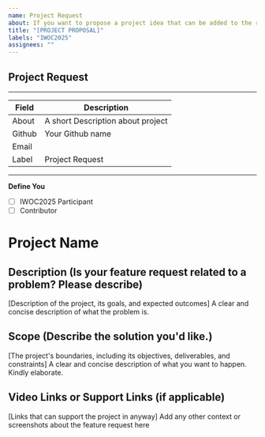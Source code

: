 ```yaml
---
name: Project Request
about: If you want to propose a project idea that can be added to the repository
title: "[PROJECT PROPOSAL]"
labels: "IWOC2025"
assignees: ""
---
```


## Project Request

<!-- Describe the project and the problem statement-->

---

| Field  | Description                       |
| ------ | --------------------------------- |
| About  | A short Description about project |
| Github | Your Github name                  |
| Email  |                                   |
| Label  | Project Request                   |

<!-- your github profile link -->

---

**Define You**

- [ ] IWOC2025 Participant
- [ ] Contributor

<!-- Have you talked to any of the Moderators or Project Admin (Adithya S K or CognitiveLab) before creating this issue? If not, just have a quick discussion and then once approved, create this feature request. -->

# Project Name

<!-- Replace with the project name -->

## Description (Is your feature request related to a problem? Please describe)

<!-- add description to the project -->

[Description of the project, its goals, and expected outcomes] A clear and concise description of what the problem is. 

## Scope (Describe the solution you'd like.)

[The project's boundaries, including its objectives, deliverables, and constraints]
A clear and concise description of what you want to happen. Kindly elaborate.

## Video Links or Support Links (if applicable)

[Links that can support the project in anyway] Add any other context or screenshots about the feature request here
